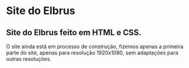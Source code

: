 # Site do Elbrus

## Site do Elbrus feito em HTML e CSS.

<p>
    O site ainda está em processo de construção, fizemos apenas a primeira parte do site, apenas para resolução 1920x1080, sem adaptações para outras resoluções.
</p>



